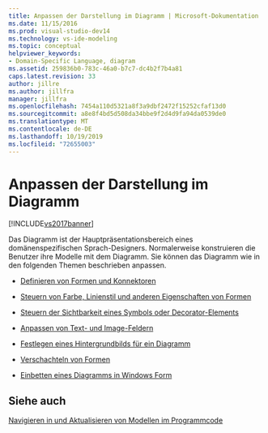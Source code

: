 ```yaml
---
title: Anpassen der Darstellung im Diagramm | Microsoft-Dokumentation
ms.date: 11/15/2016
ms.prod: visual-studio-dev14
ms.technology: vs-ide-modeling
ms.topic: conceptual
helpviewer_keywords:
- Domain-Specific Language, diagram
ms.assetid: 259836b0-783c-46a0-b7c7-dc4b2f7b4a81
caps.latest.revision: 33
author: jillre
ms.author: jillfra
manager: jillfra
ms.openlocfilehash: 7454a110d5321a8f3a9dbf2472f15252cfaf13d0
ms.sourcegitcommit: a8e8f4bd5d508da34bbe9f2d4d9fa94da0539de0
ms.translationtype: MT
ms.contentlocale: de-DE
ms.lasthandoff: 10/19/2019
ms.locfileid: "72655003"
---
```

# <a name="customizing-presentation-on-the-diagram"></a>Anpassen der Darstellung im Diagramm
[!INCLUDE[vs2017banner](../includes/vs2017banner.md)]

Das Diagramm ist der Hauptpräsentationsbereich eines domänenspezifischen Sprach-Designers. Normalerweise konstruieren die Benutzer ihre Modelle mit dem Diagramm. Sie können das Diagramm wie in den folgenden Themen beschrieben anpassen.

- [Definieren von Formen und Konnektoren](../modeling/defining-shapes-and-connectors.md)

- [Steuern von Farbe, Linienstil und anderen Eigenschaften von Formen](../modeling/controlling-color-line-style-and-other-shape-properties.md)

- [Steuern der Sichtbarkeit eines Symbols oder Decorator-Elements](../modeling/controlling-the-visibility-of-an-icon-or-decorator.md)

- [Anpassen von Text- und Image-Feldern](../modeling/customizing-text-and-image-fields.md)

- [Festlegen eines Hintergrundbilds für ein Diagramm](../modeling/setting-a-background-image-on-a-diagram.md)

- [Verschachteln von Formen](../modeling/nesting-shapes.md)

- [Einbetten eines Diagramms in Windows Form](../modeling/embedding-a-diagram-in-a-windows-form.md)

## <a name="see-also"></a>Siehe auch
 [Navigieren in und Aktualisieren von Modellen im Programmcode](../modeling/navigating-and-updating-a-model-in-program-code.md)
